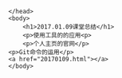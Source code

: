 <html>
	<head>
		<meta charset="utf-8"/>
		<title>李烨锋总结</title>
	
	</head>
	<body>
		<h1>2017.01.09课堂总结</h1>
		<p>使用工具的的应用<p>
		<p>个人主页的官网</p>
    <p>Git命令的运用</p>	
    <a href="20170109.html"></a>
	</body>
</html>

